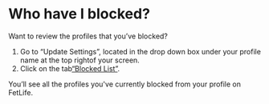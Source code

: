 # Who have I blocked?

Want to review the profiles that you&rsquo;ve blocked?

1. Go to &ldquo;Update Settings&rdquo;, located in the drop down box under your profile name at the top rightof your screen.
2. Click on the tab[&ldquo;Blocked List&rdquo;](https://fetlife.com/settings/blocked "").

You&rsquo;ll see all the profiles you've currently blocked from your profile on FetLife.
